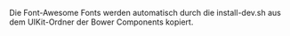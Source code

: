 Die Font-Awesome Fonts werden automatisch durch die install-dev.sh aus dem UIKit-Ordner der Bower Components kopiert.